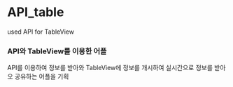 # API_table
used API for TableView
### API와 TableView를 이용한 어플
API를 이용하여 정보를 받아와 TableView에 정보를 개시하여 실시간으로 정보를 받아오 공유하는 어플을 기획
